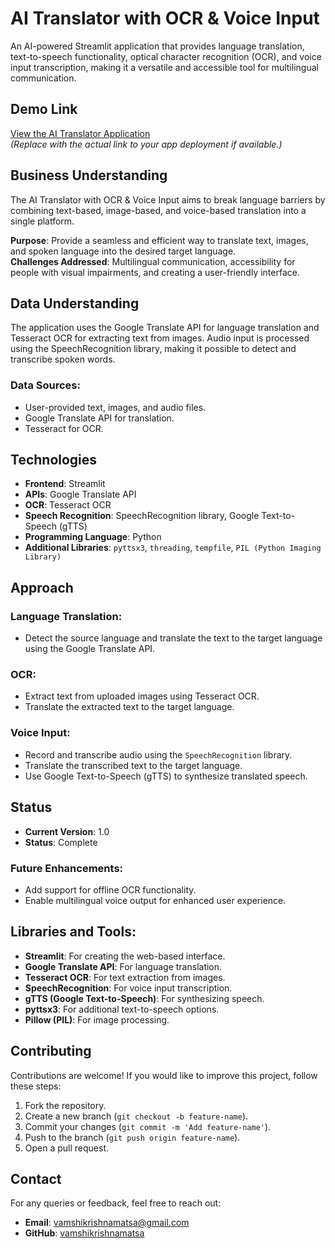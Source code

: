 # AI Translator with OCR & Voice Input

An AI-powered Streamlit application that provides language translation, text-to-speech functionality, optical character recognition (OCR), and voice input transcription, making it a versatile and accessible tool for multilingual communication.

## Demo Link
[View the AI Translator Application](#)  
*(Replace with the actual link to your app deployment if available.)*

## Business Understanding
The AI Translator with OCR & Voice Input aims to break language barriers by combining text-based, image-based, and voice-based translation into a single platform.

**Purpose**: Provide a seamless and efficient way to translate text, images, and spoken language into the desired target language.  
**Challenges Addressed**: Multilingual communication, accessibility for people with visual impairments, and creating a user-friendly interface.

## Data Understanding
The application uses the Google Translate API for language translation and Tesseract OCR for extracting text from images. Audio input is processed using the SpeechRecognition library, making it possible to detect and transcribe spoken words.

### Data Sources:
- User-provided text, images, and audio files.
- Google Translate API for translation.
- Tesseract for OCR.

## Technologies
- **Frontend**: Streamlit  
- **APIs**: Google Translate API  
- **OCR**: Tesseract OCR  
- **Speech Recognition**: SpeechRecognition library, Google Text-to-Speech (gTTS)  
- **Programming Language**: Python  
- **Additional Libraries**: `pyttsx3`, `threading`, `tempfile`, `PIL (Python Imaging Library)`

## Approach

### Language Translation:
- Detect the source language and translate the text to the target language using the Google Translate API.

### OCR:
- Extract text from uploaded images using Tesseract OCR.
- Translate the extracted text to the target language.

### Voice Input:
- Record and transcribe audio using the `SpeechRecognition` library.
- Translate the transcribed text to the target language.
- Use Google Text-to-Speech (gTTS) to synthesize translated speech.

## Status
- **Current Version**: 1.0  
- **Status**: Complete  

### Future Enhancements:
- Add support for offline OCR functionality.
- Enable multilingual voice output for enhanced user experience.

## Libraries and Tools:
- **Streamlit**: For creating the web-based interface.
- **Google Translate API**: For language translation.
- **Tesseract OCR**: For text extraction from images.
- **SpeechRecognition**: For voice input transcription.
- **gTTS (Google Text-to-Speech)**: For synthesizing speech.
- **pyttsx3**: For additional text-to-speech options.
- **Pillow (PIL)**: For image processing.

## Contributing
Contributions are welcome! If you would like to improve this project, follow these steps:

1. Fork the repository.
2. Create a new branch (`git checkout -b feature-name`).
3. Commit your changes (`git commit -m 'Add feature-name'`).
4. Push to the branch (`git push origin feature-name`).
5. Open a pull request.



## Contact
For any queries or feedback, feel free to reach out:
- **Email**: vamshikrishnamatsa@gmail.com
- **GitHub**: [vamshikrishnamatsa](https://github.com/vamshikrishnamatsa)
